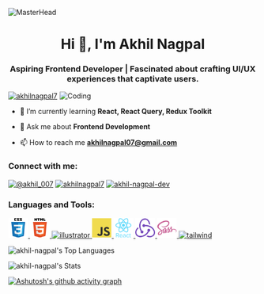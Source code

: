 ![MasterHead](https://media.licdn.com/dms/image/v2/D5616AQHdh4KlyilZFA/profile-displaybackgroundimage-shrink_350_1400/profile-displaybackgroundimage-shrink_350_1400/0/1715504693159?e=1738195200&v=beta&t=XiDlDQAfxKmyxyU39osl6CBFuvRH_1MSnjgR2hYURyU)
<h1 align="center">Hi 👋, I'm Akhil Nagpal</h1>
<h3 align="center">Aspiring Frontend Developer | Fascinated about crafting UI/UX experiences that captivate users.</h3>
<img align="right" alt="Coding" width="400" src="https://media.tenor.com/rePDfDWO3XoAAAAd/hacking.gif">

<p align="left"> <a href="https://twitter.com/akhilnagpal7" target="blank"><img src="https://img.shields.io/twitter/follow/akhilnagpal7?logo=twitter&style=for-the-badge" alt="akhilnagpal7" /></a> </p>

- 🌱 I’m currently learning **React, React Query, Redux Toolkit**

- 💬 Ask me about **Frontend Development**

- 📫 How to reach me **akhilnagpal07@gmail.com**

<h3 align="left">Connect with me:</h3>
<p align="left">
<a href="https://codepen.io/akhil_007" target="blank"><img align="center" src="https://raw.githubusercontent.com/rahuldkjain/github-profile-readme-generator/master/src/images/icons/Social/codepen.svg" alt="@akhil_007" height="30" width="40" /></a>
<a href="https://twitter.com/akhilnagpal7" target="blank"><img align="center" src="https://raw.githubusercontent.com/rahuldkjain/github-profile-readme-generator/master/src/images/icons/Social/twitter.svg" alt="akhilnagpal7" height="30" width="40" /></a>
<a href="https://linkedin.com/in/akhil-nagpal-dev" target="blank"><img align="center" src="https://raw.githubusercontent.com/rahuldkjain/github-profile-readme-generator/master/src/images/icons/Social/linked-in-alt.svg" alt="akhil-nagpal-dev" height="30" width="40" /></a>
</p>

<h3 align="left">Languages and Tools:</h3>
<p align="left"> <a href="https://www.w3schools.com/css/" target="_blank" rel="noreferrer"> <img src="https://raw.githubusercontent.com/devicons/devicon/master/icons/css3/css3-original-wordmark.svg" alt="css3" width="40" height="40"/> </a> <a href="https://www.w3.org/html/" target="_blank" rel="noreferrer"> <img src="https://raw.githubusercontent.com/devicons/devicon/master/icons/html5/html5-original-wordmark.svg" alt="html5" width="40" height="40"/> </a> <a href="https://www.adobe.com/in/products/illustrator.html" target="_blank" rel="noreferrer"> <img src="https://www.vectorlogo.zone/logos/adobe_illustrator/adobe_illustrator-icon.svg" alt="illustrator" width="40" height="40"/> </a> <a href="https://developer.mozilla.org/en-US/docs/Web/JavaScript" target="_blank" rel="noreferrer"> <img src="https://raw.githubusercontent.com/devicons/devicon/master/icons/javascript/javascript-original.svg" alt="javascript" width="40" height="40"/> </a> <a href="https://reactjs.org/" target="_blank" rel="noreferrer"> <img src="https://raw.githubusercontent.com/devicons/devicon/master/icons/react/react-original-wordmark.svg" alt="react" width="40" height="40"/> </a> <a href="https://redux.js.org" target="_blank" rel="noreferrer"> <img src="https://raw.githubusercontent.com/devicons/devicon/master/icons/redux/redux-original.svg" alt="redux" width="40" height="40"/> </a> <a href="https://sass-lang.com" target="_blank" rel="noreferrer"> <img src="https://raw.githubusercontent.com/devicons/devicon/master/icons/sass/sass-original.svg" alt="sass" width="40" height="40"/> </a> <a href="https://tailwindcss.com/" target="_blank" rel="noreferrer"> <img src="https://www.vectorlogo.zone/logos/tailwindcss/tailwindcss-icon.svg" alt="tailwind" width="40" height="40"/> </a> </p>


![akhil-nagpal's Top Languages](https://github-readme-stats.vercel.app/api/top-langs/?username=akhil-nagpal&theme=blueberry&show_icons=true&hide_border=true&layout=pie&align=center)

![akhil-nagpal's Stats](https://github-readme-stats.vercel.app/api?username=akhil-nagpal&theme=blueberry&show_icons=true&hide_border=true&count_private=true)


[![Ashutosh's github activity graph](https://github-readme-activity-graph.vercel.app/graph?username=akhil-nagpal&theme=tokyo-night)](https://github.com/akhil-nagpal/github-readme-activity-graph)

